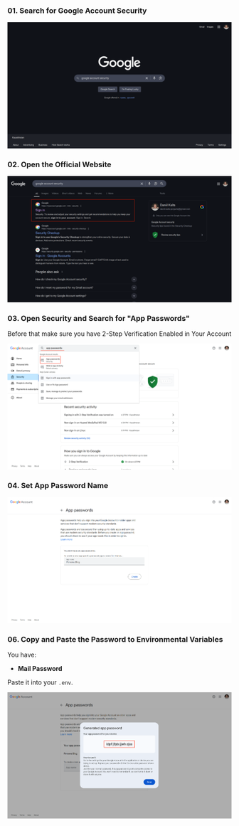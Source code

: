 ### 01. Search for Google Account Security

![Search for Google Account Security](./screenshots/01_search_google_account_security.png)

### 02. Open the Official Website

![Open the Official Website](./screenshots/02_google_account_website.png)

### 03. Open Security and Search for "App Passwords"

Before that make sure you have 2-Step Verification Enabled in Your Account

![Open Security and Search for "App Passwords"](./screenshots/03_google_account_app_passwords.png)

### 04. Set App Password Name

![Set App Password Name](./screenshots/04_google_account_app_passwords_app_name.png)

### 06. Copy and Paste the Password to Environmental Variables
You have:
- **Mail Password**

Paste it into your `.env`.

![Copy and Paste the Password to Environmental Variables](./screenshots/05_google_account_app_passwords_app_password.png)

